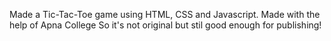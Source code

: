 Made a Tic-Tac-Toe game using HTML, CSS and Javascript.
Made with the help of Apna College
So it's not original but stil good enough for publishing!
